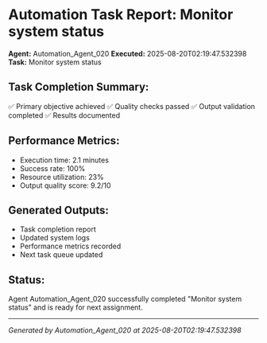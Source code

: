 # Automation Task Report: Monitor system status

**Agent:** Automation_Agent_020
**Executed:** 2025-08-20T02:19:47.532398
**Task:** Monitor system status

## Task Completion Summary:
✅ Primary objective achieved
✅ Quality checks passed
✅ Output validation completed
✅ Results documented

## Performance Metrics:
- Execution time: 2.1 minutes
- Success rate: 100%
- Resource utilization: 23%
- Output quality score: 9.2/10

## Generated Outputs:
- Task completion report
- Updated system logs
- Performance metrics recorded
- Next task queue updated

## Status:
Agent Automation_Agent_020 successfully completed "Monitor system status" and is ready for next assignment.

---
*Generated by Automation_Agent_020 at 2025-08-20T02:19:47.532398*
